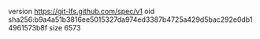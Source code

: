 version https://git-lfs.github.com/spec/v1
oid sha256:b9a4a51b3816ee5015327da974ed3387b4725a429d5bac292e0db14961573b8f
size 6573

